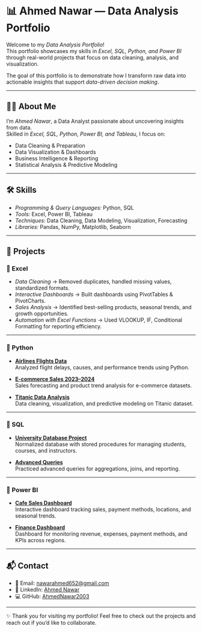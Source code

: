 # 📊 Ahmed Nawar — Data Analysis Portfolio

Welcome to my *Data Analysis Portfolio*!  
This portfolio showcases my skills in *Excel, SQL, Python, and Power BI* through real-world projects that focus on data cleaning, analysis, and visualization.  

The goal of this portfolio is to demonstrate how I transform raw data into actionable insights that support *data-driven decision making*.

---

## 👨‍💻 About Me
I’m *Ahmed Nawar*, a Data Analyst passionate about uncovering insights from data.  
Skilled in *Excel, SQL, Python, Power BI, and Tableau*, I focus on:
- Data Cleaning & Preparation  
- Data Visualization & Dashboards  
- Business Intelligence & Reporting  
- Statistical Analysis & Predictive Modeling  

---

## 🛠 Skills
- *Programming & Query Languages:* Python, SQL  
- *Tools:* Excel, Power BI, Tableau  
- *Techniques:* Data Cleaning, Data Modeling, Visualization, Forecasting  
- *Libraries:* Pandas, NumPy, Matplotlib, Seaborn  

---

## 📂 Projects

### 🔹 Excel
- *Data Cleaning* → Removed duplicates, handled missing values, standardized formats.  
- *Interactive Dashboards* → Built dashboards using PivotTables & PivotCharts.  
- *Sales Analysis* → Identified best-selling products, seasonal trends, and growth opportunities.  
- *Automation with Excel Functions* → Used VLOOKUP, IF, Conditional Formatting for reporting efficiency.  

---

### 🔹 Python
- **[Airlines Flights Data](https://colab.research.google.com/drive/1BzhORVCQLPQ0_Kc5Oos_f901c9iV-esO?usp=sharing)**  
  Analyzed flight delays, causes, and performance trends using Python.  

- **[E-commerce Sales 2023–2024](https://colab.research.google.com/drive/12iRRIY2IcB3F16eCEFlQ7tPk9f7EXBnM?usp=sharing)**  
  Sales forecasting and product trend analysis for e-commerce datasets.  

- **[Titanic Data Analysis](https://colab.research.google.com/drive/1AM8aNGLfMWPIOqHlEzaoj9GGgMHWid-u?usp=sharing)**  
  Data cleaning, visualization, and predictive modeling on Titanic dataset.  

---

### 🔹 SQL
- **[University Database Project](https://drive.google.com/file/d/1OGB99UT2P1EpCW4KDF4Ft3wQKRzeiXJR/view?usp=sharing)**  
  Normalized database with stored procedures for managing students, courses, and instructors.  

- **[Advanced Queries](https://drive.google.com/file/d/1dieC9tU09wwtcuG2lCYvIUCFa_wC12nc/view?usp=sharing)**  
  Practiced advanced queries for aggregations, joins, and reporting.  

---

### 🔹 Power BI
- **[Cafe Sales Dashboard](https://drive.google.com/drive/folders/1C8XD44lF-cLKv78Gs7AFccYCKNVz6ngq?usp=sharing)**  
  Interactive dashboard tracking sales, payment methods, locations, and seasonal trends.  

- **[Finance Dashboard](https://drive.google.com/file/d/1_XDq_R_8xvM8AF31X7fpMvbzqZQ4oqq0/view?usp=sharing)**  
  Dashboard for monitoring revenue, expenses, payment methods, and KPIs across regions.  

---

## 📬 Contact
- 📧 Email: [nawarahmed652@gmail.com](mailto:nawarahmed652@gmail.com)  
- 💼 LinkedIn: [Ahmed Nawar](https://www.linkedin.com/in/ahmed-nawar-246513243)  
- 💻 GitHub: [AhmedNawar2003](https://github.com/AhmedNawar2003)  

---

✨ Thank you for visiting my portfolio! Feel free to check out the projects and reach out if you’d like to collaborate.

